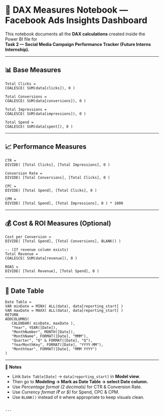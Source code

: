 
# 📒 DAX Measures Notebook — Facebook Ads Insights Dashboard

This notebook documents all the **DAX calculations** created inside the Power BI file for  
**Task 2 — Social Media Campaign Performance Tracker (Future Interns Internship).**

---

## **📊 Base Measures**

```DAX
Total Clicks =
COALESCE( SUM(data[clicks]), 0 )

Total Conversions =
COALESCE( SUM(data[conversions]), 0 )

Total Impressions =
COALESCE( SUM(data[impressions]), 0 )

Total Spend =
COALESCE( SUM(data[spent]), 0 )
````

---

## **📈 Performance Measures**

```DAX
CTR =
DIVIDE( [Total Clicks], [Total Impressions], 0 )

Conversion Rate =
DIVIDE( [Total Conversions], [Total Clicks], 0 )

CPC =
DIVIDE( [Total Spend], [Total Clicks], 0 )

CPM =
DIVIDE( [Total Spend], [Total Impressions], 0 ) * 1000
```

---

## **💰 Cost & ROI Measures (Optional)**

```DAX
Cost per Conversion =
DIVIDE( [Total Spend], [Total Conversions], BLANK() )

-- (If revenue column exists)
Total Revenue =
COALESCE( SUM(data[revenue]), 0 )

ROAS =
DIVIDE( [Total Revenue], [Total Spend], 0 )
```

---

## **📅 Date Table**

```DAX
Date Table =
VAR minDate = MINX( ALL(data), data[reporting_start] )
VAR maxDate = MAXX( ALL(data), data[reporting_start] )
RETURN
ADDCOLUMNS(
   CALENDAR( minDate, maxDate ),
   "Year", YEAR([Date]),
   "MonthNumber", MONTH([Date]),
   "MonthName", FORMAT([Date], "MMM"),
   "Quarter", "Q" & FORMAT([Date], "Q"),
   "YearMonthKey", FORMAT([Date], "YYYY-MM"),
   "MonthYear", FORMAT([Date], "MMM YYYY")
)
```

---

🧠 **Notes**

* Link `Date Table[Date]` → `data[reporting_start]` in **Model view**.
* Then go to **Modeling → Mark as Date Table → select Date column.**
* Use *Percentage format (2 decimals)* for CTR & Conversion Rate.
* Use *Currency format (₹ or $)* for Spend, CPC & CPM.
* Use `BLANK()` instead of `0` where appropriate to keep visuals clean.

```

---

